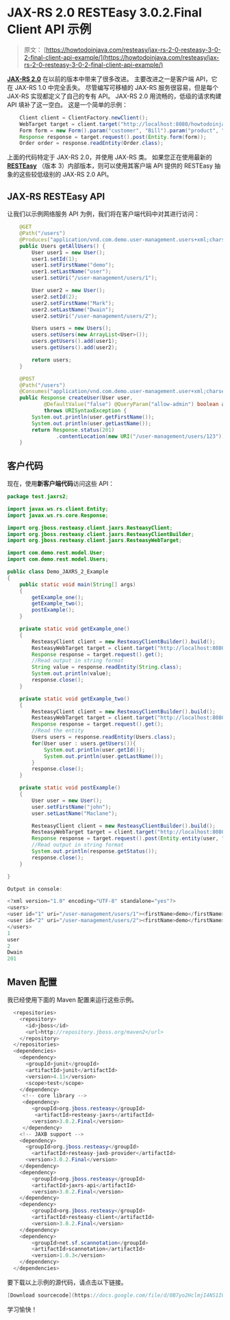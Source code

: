 # JAX-RS 2.0 RESTEasy 3.0.2.Final Client API 示例

> 原文： [https://howtodoinjava.com/resteasy/jax-rs-2-0-resteasy-3-0-2-final-client-api-example/](https://howtodoinjava.com/resteasy/jax-rs-2-0-resteasy-3-0-2-final-client-api-example/)

**[JAX-RS 2.0](//howtodoinjava.com/tag/jax-rs-2-0/ "jax-rs 2.0")** 在以前的版本中带来了很多改进。 主要改进之一是客户端 API，它在 JAX-RS 1.0 中完全丢失。 尽管编写可移植的 JAX-RS 服务很容易，但是每个 JAX-RS 实现都定义了自己的专有 API。 JAX-RS 2.0 用流畅的，低级的请求构建 API 填补了这一空白。 这是一个简单的示例：

```java
	Client client = ClientFactory.newClient(); 
	WebTarget target = client.target("http://localhost:8080/howtodoinjava"); 
	Form form = new Form().param("customer", "Bill").param("product", "book"); 
	Response response = target.request().post(Entity.form(form)); 
	Order order = response.readEntity(Order.class); 

```

上面的代码特定于 JAX-RS 2.0，并使用 JAX-RS 类。 如果您正在使用最新的 **[RESTEasy](//howtodoinjava.com/restful-web-service/ "RESTful Web services Tutorials")** （版本 3）内部版本，则可以使用其客户端 API 提供的 RESTEasy 抽象的这些较低级别的 JAX-RS 2.0 API。

## JAX-RS RESTEasy API

让我们以示例网络服务 API 为例，我们将在客户端代码中对其进行访问：

```java
	@GET
	@Path("/users")
	@Produces("application/vnd.com.demo.user-management.users+xml;charset=UTF-8;version=1")
	public Users getAllUsers() {
		User user1 = new User();
		user1.setId(1);
		user1.setFirstName("demo");
		user1.setLastName("user");
		user1.setUri("/user-management/users/1");

		User user2 = new User();
		user2.setId(2);
		user2.setFirstName("Mark");
		user2.setLastName("Dwain");
		user2.setUri("/user-management/users/2");

		Users users = new Users();
		users.setUsers(new ArrayList<User>());
		users.getUsers().add(user1);
		users.getUsers().add(user2);

		return users;
	}

	@POST
	@Path("/users")
	@Consumes("application/vnd.com.demo.user-management.user+xml;charset=UTF-8;version=1")
	public Response createUser(User user,
			@DefaultValue("false") @QueryParam("allow-admin") boolean allowAdmin)
			throws URISyntaxException {
		System.out.println(user.getFirstName());
		System.out.println(user.getLastName());
		return Response.status(201)
				.contentLocation(new URI("/user-management/users/123")).build();
	}

```

## 客户代码

现在，使用**新客户端代码**访问这些 API：

```java
package test.jaxrs2;

import javax.ws.rs.client.Entity;
import javax.ws.rs.core.Response;

import org.jboss.resteasy.client.jaxrs.ResteasyClient;
import org.jboss.resteasy.client.jaxrs.ResteasyClientBuilder;
import org.jboss.resteasy.client.jaxrs.ResteasyWebTarget;

import com.demo.rest.model.User;
import com.demo.rest.model.Users;

public class Demo_JAXRS_2_Example 
{
	public static void main(String[] args) 
	{
		getExample_one();
		getExample_two();
		postExample();
	}

	private static void getExample_one() 
	{
		ResteasyClient client = new ResteasyClientBuilder().build();
        ResteasyWebTarget target = client.target("http://localhost:8080/RESTEasyApplication/user-management/users");
        Response response = target.request().get();
        //Read output in string format
        String value = response.readEntity(String.class);
        System.out.println(value);
        response.close();  
	}

	private static void getExample_two()
	{
		ResteasyClient client = new ResteasyClientBuilder().build();
        ResteasyWebTarget target = client.target("http://localhost:8080/RESTEasyApplication/user-management/users");
        Response response = target.request().get();
        //Read the entity
        Users users = response.readEntity(Users.class);
        for(User user : users.getUsers()){
        	System.out.println(user.getId());
        	System.out.println(user.getLastName());
        }
        response.close();  
	}

	private static void postExample() 
	{
		User user = new User();
		user.setFirstName("john");
		user.setLastName("Maclane");

		ResteasyClient client = new ResteasyClientBuilder().build();
        ResteasyWebTarget target = client.target("http://localhost:8080/RESTEasyApplication/user-management/users");
        Response response = target.request().post(Entity.entity(user, "application/vnd.com.demo.user-management.user+xml;charset=UTF-8;version=1"));
        //Read output in string format
        System.out.println(response.getStatus());
        response.close();  
	}

}

Output in console:

<?xml version="1.0" encoding="UTF-8" standalone="yes"?>
<users>
<user id="1" uri="/user-management/users/1"><firstName>demo</firstName><lastName>user</lastName></user>
<user id="2" uri="/user-management/users/2"><firstName>demo</firstName><lastName>user</lastName></user>
</users>
1
user
2
Dwain
201

```

## Maven 配置

我已经使用下面的 Maven 配置来运行这些示例。

```java
  <repositories>
	<repository>
	  <id>jboss</id>
	  <url>http://repository.jboss.org/maven2</url>
	</repository>
  </repositories>
  <dependencies>
    <dependency>
      <groupId>junit</groupId>
      <artifactId>junit</artifactId>
      <version>4.11</version>
      <scope>test</scope>
    </dependency>
     <!-- core library -->
	 <dependency>
	    <groupId>org.jboss.resteasy</groupId>
	     <artifactId>resteasy-jaxrs</artifactId>
	    <version>3.0.2.Final</version>
	 </dependency>
	<!-- JAXB support -->
	<dependency>
	  <groupId>org.jboss.resteasy</groupId>
	    <artifactId>resteasy-jaxb-provider</artifactId>
	  <version>3.0.2.Final</version>
	</dependency>
	<dependency>
	    <groupId>org.jboss.resteasy</groupId>
	    <artifactId>jaxrs-api</artifactId>
	    <version>3.0.2.Final</version>
	</dependency>
	<dependency>
		<groupId>org.jboss.resteasy</groupId>
		<artifactId>resteasy-client</artifactId>
		<version>3.0.2.Final</version>
	</dependency>
	<dependency>
	    <groupId>net.sf.scannotation</groupId>
	    <artifactId>scannotation</artifactId>
	    <version>1.0.3</version>
	</dependency>
  </dependencies>

```

要下载以上示例的源代码，请点击以下链接。

```java
[Download sourcecode](https://docs.google.com/file/d/0B7yo2HclmjI4NS1IQUZLUjI1Q0U/edit?usp=sharing "jax-rs 2.0 resteasy client code swource code")
```

学习愉快！